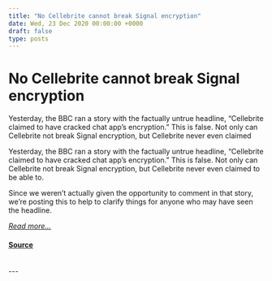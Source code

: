 ```yaml
---
title: "No Cellebrite cannot break Signal encryption"
date: Wed, 23 Dec 2020 00:00:00 +0000
draft: false
type: posts
---
```

# No Cellebrite cannot break Signal encryption





 Yesterday, the BBC ran a story with the factually untrue headline, “Cellebrite claimed to have cracked chat app’s encryption.” This is false. Not only can Cellebrite not break Signal encryption, but Cellebrite never even claimed

Yesterday, the BBC ran a story with the factually untrue headline, “Cellebrite claimed to have cracked chat app’s encryption.” This is false. Not only can Cellebrite not break Signal encryption, but Cellebrite never even claimed to be able to.

Since we weren’t actually given the opportunity to comment in that story, we’re posting this to help to clarify things for anyone who may have seen the headline.

[_Read more..._](https://signal.org/blog/cellebrite-and-clickbait/)

#### [Source](https://signal.org/blog/cellebrite-and-clickbait/)

<br/>
---

